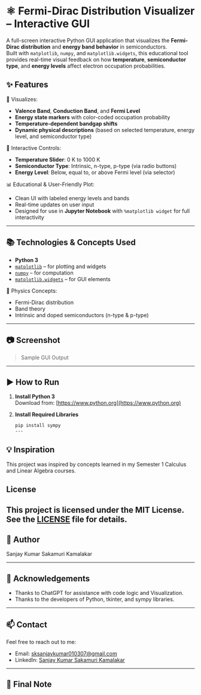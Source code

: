 # ⚛️ Fermi-Dirac Distribution Visualizer – Interactive GUI

A full-screen interactive Python GUI application that visualizes the **Fermi-Dirac distribution** and **energy band behavior** in semiconductors.  
Built with `matplotlib`, `numpy`, and `matplotlib.widgets`, this educational tool provides real-time visual feedback on how **temperature**, **semiconductor type**, and **energy levels** affect electron occupation probabilities.

## ✨ Features

🎨 Visualizes:
- **Valence Band**, **Conduction Band**, and **Fermi Level**
- **Energy state markers** with color-coded occupation probability
- **Temperature-dependent bandgap shifts**
- **Dynamic physical descriptions** (based on selected temperature, energy level, and semiconductor type)

🧩 Interactive Controls:
- **Temperature Slider**: 0 K to 1000 K
- **Semiconductor Type**: Intrinsic, n-type, p-type (via radio buttons)
- **Energy Level**: Below, equal to, or above Fermi level (via selector)

📊 Educational & User-Friendly Plot:
- Clean UI with labeled energy levels and bands
- Real-time updates on user input
- Designed for use in **Jupyter Notebook** with `%matplotlib widget` for full interactivity

---

## 📚 Technologies & Concepts Used

- **Python 3**
- [`matplotlib`](https://matplotlib.org/) – for plotting and widgets
- [`numpy`](https://numpy.org/) – for computation
- [`matplotlib.widgets`](https://matplotlib.org/stable/users/interactive.html) – for GUI elements

📘 Physics Concepts:
- Fermi-Dirac distribution
- Band theory
- Intrinsic and doped semiconductors (n-type & p-type)

---

## 📷 Screenshot

> Sample GUI Output  


---

## ▶️ How to Run

1. **Install Python 3**  
   Download from: [https://www.python.org](https://www.python.org)

2. **Install Required Libraries**
   ```bash
   pip install sympy
   ---

## 💡 Inspiration

This project was inspired by concepts learned in my Semester 1 Calculus and Linear Algebra courses.


## License

This project is licensed under the MIT License. See the [LICENSE](LICENSE) file for details.
---

## 👤 Author

Sanjay Kumar Sakamuri Kamalakar

---

## 🙏 Acknowledgements

- Thanks to ChatGPT for assistance with code logic and Visualization.
- Thanks to the developers of Python, tkinter, and sympy libraries.
---

## 📫 Contact

Feel free to reach out to me:

- Email: [sksanjaykumar010307@gmail.com](mailto:sksanjaykumar010307@gmail)
- LinkedIn: [Sanjay Kumar Sakamuri Kamalakar](www.linkedin.com/in/sanjay-kumar-sakamuri-kamalakar-a67148214)
---

## 📝 Final Note



